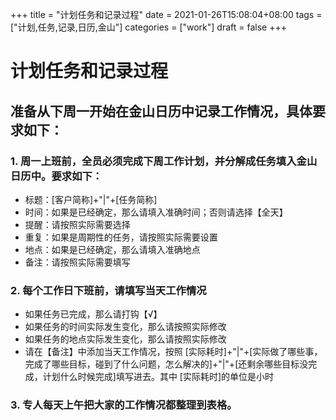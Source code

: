+++
title = "计划任务和记录过程"
date = 2021-01-26T15:08:04+08:00
tags = ["计划,任务,记录,日历,金山"]
categories = ["work"]
draft = false
+++

# 计划任务和记录过程

## 准备从下周一开始在金山日历中记录工作情况，具体要求如下：

### 1. 周一上班前，全员必须完成下周工作计划，并分解成任务填入金山日历中。要求如下：
- 标题：[客户简称]+"|"+[任务简称]
- 时间：如果是已经确定，那么请填入准确时间；否则请选择【全天】
- 提醒：请按照实际需要选择
- 重复：如果是周期性的任务，请按照实际需要设置
- 地点：如果是已经确定，那么请填入准确地点
- 备注：请按照实际需要填写

### 2. 每个工作日下班前，请填写当天工作情况
- 如果任务已完成，那么请打钩【√】
- 如果任务的时间实际发生变化，那么请按照实际修改
- 如果任务的地点实际发生变化，那么请按照实际修改
- 请在【备注】中添加当天工作情况，按照 [实际耗时]+"|"+[实际做了哪些事，完成了哪些目标，碰到了什么问题，怎么解决的]+"|"+[还剩余哪些目标没完成，计划什么时候完成]填写进去。其中 [实际耗时]的单位是小时

### 3. 专人每天上午把大家的工作情况都整理到表格。